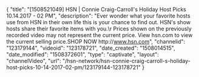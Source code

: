 {
    "title": "[1508521049] HSN | Connie Craig-Carroll's Holiday Host Picks 10.14.2017 - 02 PM",
    "description": "Ever wonder what your favorite hosts use from HSN in their own life this is your chance to find out. HSN's show hosts share their favorite items with you.\r Prices shown on the previously recorded video may not represent the current price.  View hsn.com to view the current selling price.SHOP NOW http:\/\/www.hsn.com",
    "channelid": "123179144",
    "videoid": "123178721",
    "date_created": "1508014515",
    "date_modified": "1508372601",
    "type": "captivate",
    "layout": "channelVideo",
    "url": "\/hsn-network\/hsn-connie-craig-carroll-s-holiday-host-picks-10-14-2017-02-pm\/123179144-123178721"
}